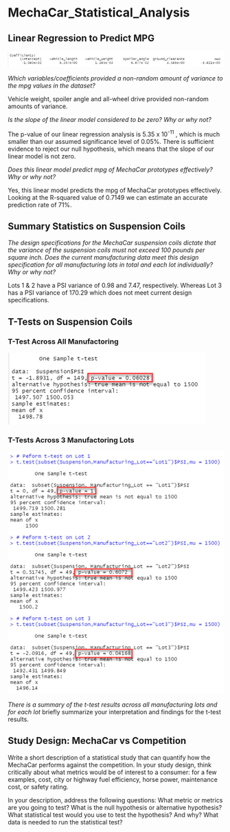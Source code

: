 # MechaCar_Statistical_Analysis

## Linear Regression to Predict MPG

![](https://github.com/NAppazeller/MechaCar_Statistical_Analysis/blob/main/linear%20regression%20output.jpg)

*Which variables/coefficients provided a non-random amount of variance to the mpg values in the dataset?*

Vehicle weight, spoiler angle and all-wheel drive provided non-random amounts of variance.

*Is the slope of the linear model considered to be zero? Why or why not?*

The p-value of our linear regression analysis is 5.35 x 10<sup>-11</sup> , which is much smaller than our assumed significance level of 0.05%. There is sufficient evidence to reject our null hypothesis, which means that the slope of our linear model is not zero.

*Does this linear model predict mpg of MechaCar prototypes effectively? Why or why not?*

Yes, this linear model predicts the mpg of MechaCar prototypes effectively. Looking at the R-squared value of 0.7149 we can estimate an accurate prediction rate of 71%.   

## Summary Statistics on Suspension Coils

*The design specifications for the MechaCar suspension coils dictate that the variance of the suspension coils must not exceed 100 pounds per square inch. Does the current manufacturing data meet this design specification for all manufacturing lots in total and each lot individually? Why or why not?*

Lots 1 & 2 have a PSI variance of 0.98 and 7.47, respectively. Whereas Lot 3 has a PSI variance of 170.29 which does not meet current design specifications.

## T-Tests on Suspension Coils
### T-Test Across All Manufactoring
![](https://github.com/NAppazeller/MechaCar_Statistical_Analysis/blob/main/PTest%20Output_1.jpg)

### T-Tests Across 3 Manufactoring Lots
![](https://github.com/NAppazeller/MechaCar_Statistical_Analysis/blob/main/PTest%20Output.jpg)

*There is a summary of the t-test results across all manufacturing lots and for each lot*
briefly summarize your interpretation and findings for the t-test results. 


## Study Design: MechaCar vs Competition

Write a short description of a statistical study that can quantify how the MechaCar performs against the competition. In your study design, think critically about what metrics would be of interest to a consumer: for a few examples, cost, city or highway fuel efficiency, horse power, maintenance cost, or safety rating.

In your description, address the following questions:
What metric or metrics are you going to test?
What is the null hypothesis or alternative hypothesis?
What statistical test would you use to test the hypothesis? And why?
What data is needed to run the statistical test?




